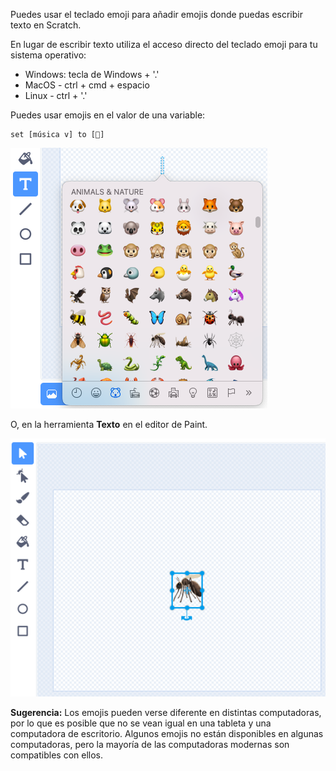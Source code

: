 Puedes usar el teclado emoji para añadir emojis donde puedas escribir texto en Scratch.

En lugar de escribir texto utiliza el acceso directo del teclado emoji para tu sistema operativo:
- Windows: tecla de Windows + '.'
- MacOS - ctrl + cmd + espacio
- Linux - ctrl + '.'

Puedes usar emojis en el valor de una variable:
```blocks3
set [música v] to [🎵]
```

![desc](images/emoji-keyboard.png)

O, en la herramienta **Texto** en el editor de Paint.

![desc](images/emoji-mosquito.png)

**Sugerencia:** Los emojis pueden verse diferente en distintas computadoras, por lo que es posible que no se vean igual en una tableta y una computadora de escritorio. Algunos emojis no están disponibles en algunas computadoras, pero la mayoría de las computadoras modernas son compatibles con ellos.
